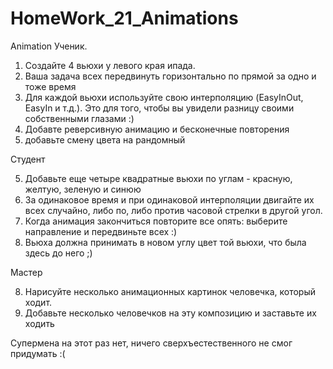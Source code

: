 # HomeWork_21_Animations
Animation
Ученик.

1. Создайте 4 вьюхи у левого края ипада.
2. Ваша задача всех передвинуть горизонтально по прямой за одно и тоже время
3. Для каждой вьюхи используйте свою интерполяцию (EasyInOut, EasyIn и т.д.). Это для того, чтобы вы увидели разницу своими собственными глазами :)
4. Добавте реверсивную анимацию и бесконечные повторения
5. добавьте смену цвета на рандомный

Студент

5. Добавьте еще четыре квадратные вьюхи по углам - красную, желтую, зеленую и синюю
6. За одинаковое время и при одинаковой интерполяции двигайте их всех случайно, либо по, либо против часовой стрелки в другой угол. 
7. Когда анимация закончиться повторите все опять: выберите направление и передвиньте всех :)
8. Вьюха должна принимать в новом углу цвет той вьюхи, что была здесь до него ;)

Мастер

8. Нарисуйте несколько анимационных картинок человечка, который ходит.
9. Добавьте несколько человечков на эту композицию и заставьте их ходить 

Супермена на этот раз нет, ничего сверхъестественного не смог придумать :(
